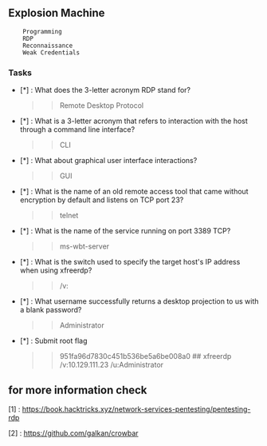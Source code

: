 ## Explosion Machine 

		Programming
		RDP
		Reconnaissance
		Weak Credentials

### Tasks

- [*] : What does the 3-letter acronym RDP stand for? 
	>> Remote Desktop Protocol


- [*] : What is a 3-letter acronym that refers to interaction with the host through a command line interface? 
	>> CLI

- [*] : What about graphical user interface interactions? 
	>> GUI
	
- [*] : What is the name of an old remote access tool that came without encryption by default and listens on TCP port 23? 
	>> telnet
	
- [*] :  What is the name of the service running on port 3389 TCP? 
	>> ms-wbt-server  
	
- [*] : What is the switch used to specify the target host's IP address when using xfreerdp?
	>> /v: 
	
- [*] : What username successfully returns a desktop projection to us with a blank password? 
	>> Administrator 
- [*] :  Submit root flag 
	>> 951fa96d7830c451b536be5a6be008a0 ## xfreerdp /v:10.129.111.23 /u:Administrator 
	
	
## for more information check 

[1] : https://book.hacktricks.xyz/network-services-pentesting/pentesting-rdp

[2] : https://github.com/galkan/crowbar
